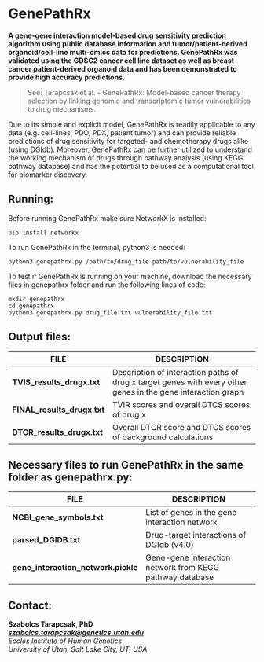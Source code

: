 # GenePathRx

**A gene-gene interaction model-based drug sensitivity prediction algorithm using public database information and tumor/patient-derived organoid/cell-line multi-omics data for predictions. GenePathRx was validated using the GDSC2 cancer cell line dataset as well as breast cancer patient-derived organoid data and has been demonstrated to provide high accuracy predictions.**<br>
> See: Tarapcsak et al. - GenePathRx: Model-based cancer therapy selection by linking genomic and transcriptomic tumor vulnerabilities to drug mechanisms.<br>

Due to its simple and explicit model, GenePathRx is readily applicable to any data (e.g. cell-lines, PDO, PDX, patient tumor) and can provide reliable predictions of drug sensitivity for targeted- and chemotherapy drugs alike (using DGIdb). Moreover, GenePathRx can be further utilized to understand the working mechanism of drugs through pathway analysis (using KEGG pathway database) and has the potential to be used as a computational tool for biomarker discovery.

## Running:
Before running GenePathRx make sure NetworkX is installed:
```
pip install networkx
```
To run GenePathRx in the terminal, python3 is needed:
```
python3 genepathrx.py /path/to/drug_file path/to/vulnerability_file
```
To test if GenePathRx is running on your machine, download the necessary files in genepathrx folder and run the following lines of code:
```
mkdir genepathrx
cd genepathrx
python3 genepathrx.py drug_file.txt vulnerability_file.txt
```


## Output files:
| FILE                   | DESCRIPTION                                                                                  |
|------------------------|----------------------------------------------------------------------------------------------|
| **TVIS_results_drugx.txt** | Description of interaction paths of drug x target genes with every other genes in the gene interaction graph|
| **FINAL_results_drugx.txt**| TVIR scores and overall DTCS scores of drug x                                                               |
| **DTCR_results_drugx.txt** | Overall DTCR score and DTCS scores of background calculations                                               |

## Necessary files to run GenePathRx in the same folder as genepathrx.py:
| FILE                   | DESCRIPTION                                                      |
|------------------------|------------------------------------------------------------------|
| **NCBI_gene_symbols.txt** | List of genes in the gene interaction network|
| **parsed_DGIDB.txt**| Drug-target interactions of DGIdb (v4.0)|
| **gene_interaction_network.pickle** | Gene-gene interaction network from KEGG pathway database|

## Contact:
**Szabolcs Tarapcsak, PhD**<br>
_**szabolcs.tarapcsak@genetics.utah.edu**_<br>
_Eccles Institute of Human Genetics_<br>
_University of Utah, Salt Lake City, UT, USA_<br>
